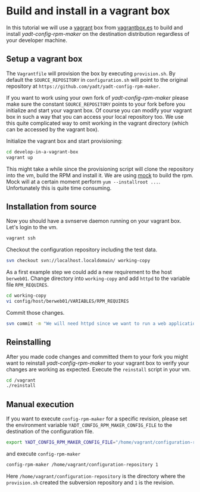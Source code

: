 # Build and install in a vagrant box

In this tutorial we will use a [vagrant](http://www.vagrantup.com/) box from [vagrantbox.es](http://vagrantbox.es/) to
build and install _yadt-config-rpm-maker_ on the destination distribution regardless of your developer machine.

## Setup a vagrant box

The `Vagrantfile` will provision the box by executing `provision.sh`. By default the `SOURCE_REPOSITORY` in
`configuration.sh` will point to the original repository at `https://github.com/yadt/yadt-config-rpm-maker`.

If you want to work using your own fork of _yadt-config-rpm-maker_ please make sure the constant `SOURCE_REPOSITORY`
points to your fork before you initialize and start your vagrant box. Of course you can modify your vagrant box in such
a way that you can access your local repository too. We use this quite complicated way to omit working in the vagrant
directory (which can be accessed by the vagrant box).

Initialize the vagrant box and start provisioning:
```bash
cd develop-in-a-vagrant-box
vagrant up
```
This might take a while since the provisioning script will clone the repository into the vm, build the RPM and
install it. We are using [mock](http://fedoraproject.org/wiki/Projects/Mock) to build the rpm.
Mock will at a certain moment perform `yum --installroot ...`. Unfortunately this is quite time consuming.

## Installation from source

Now you should have a svnserve daemon running on your vagrant box. Let's login to the vm.
```bash
vagrant ssh
```

Checkout the configuration repository including the test data.
```bash
svn checkout svn://localhost.localdomain/ working-copy
```

As a first example step we could add a new requirement to the host `berweb01`.
Change directory into `working-copy` and add `httpd` to the variable file `RPM_REQUIRES`.
```bash
cd working-copy
vi config/host/berweb01/VARIABLES/RPM_REQUIRES
```

Commit those changes.
```bash
svn commit -m "We will need httpd since we want to run a web application."
```

## Reinstalling

After you made code changes and committed them to your fork you might want to reinstall _yadt-config-rpm-maker_ to
your vagrant box to verify your changes are working as expected. Execute the `reinstall` script in your vm.
```bash
cd /vagrant
./reinstall
```

## Manual execution

If you want to execute `config-rpm-maker` for a specific revision, please set the environment variable
`YADT_CONFIG_RPM_MAKER_CONFIG_FILE` to the destination of the configuration file.

```bash
export YADT_CONFIG_RPM_MAKER_CONFIG_FILE="/home/vagrant/configuration-repository/hooks/yadt-config-rpm-maker.yaml"
```

and execute `config-rpm-maker`
```bash
config-rpm-maker /home/vagrant/configuration-repository 1
```
Here `/home/vagrant/configuration-repository` is the directory where the `provision.sh` created the subversion
repository and `1` is the revision.
